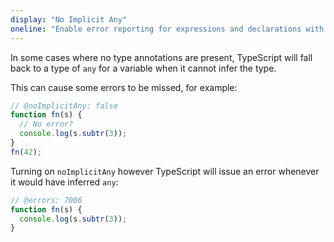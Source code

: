 ```yaml
---
display: "No Implicit Any"
oneline: "Enable error reporting for expressions and declarations with an implied `any` type."
---
```


In some cases where no type annotations are present, TypeScript will fall back to a type of `any` for a variable when it cannot infer the type.

This can cause some errors to be missed, for example:

```ts twoslash
// @noImplicitAny: false
function fn(s) {
  // No error?
  console.log(s.subtr(3));
}
fn(42);
```

Turning on `noImplicitAny` however TypeScript will issue an error whenever it would have inferred `any`:

```ts twoslash
// @errors: 7006
function fn(s) {
  console.log(s.subtr(3));
}
```
